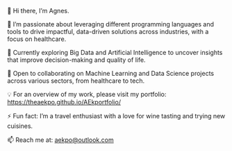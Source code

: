 👋 Hi there, I’m Agnes.

👀 I’m passionate about leveraging  different programming languages and tools to drive impactful, data-driven solutions across industries, with a focus on healthcare.

🔭 Currently exploring Big Data and Artificial Intelligence to uncover insights that improve decision-making and quality of life.

👯 Open to collaborating on Machine Learning and Data Science projects across various sectors, from healthcare to tech.

💡 For an overview of my work, please visit my portfolio: https://theaekpo.github.io/AEkportfolio/

⚡ Fun fact: I’m a travel enthusiast with a love for wine tasting and trying new cuisines.

📫 Reach me at: aekpo@outlook.com
